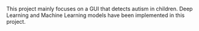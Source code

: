 This project mainly focuses on a GUI that detects autism in children. Deep Learning and Machine Learning models have been implemented in this project.

